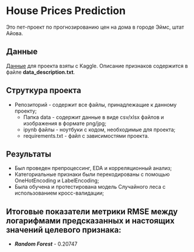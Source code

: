 # House Prices Prediction
Это пет-проект по прогнозированию цен на дома в городе Эймс, штат Айова.
## Данные
[Данные](https://www.kaggle.com/competitions/house-prices-advanced-regression-techniques/overview) для проекта взяты с Kaggle. Описание признаков содержится в файле **data_description.txt**.
## Струткура проекта
- Репозиторий - содержит все файлы, принадлежащие к данному проекту;
  - Папка data - содержит данные в виде csv/xlsx файлов и изображения в формате png/jpg;
  - ipynb файлы - ноутбуки с кодом, необходимые для проекта;
  - requirements.txt - файл с зависимостями проекта.
## Результаты
- Был проведен препроцессинг, EDA и корреляционный анализ;
- Категориальные признаки были перекодированы с помощью OneHotEncoding и LabelEncoding;
- Была обучена и протестирована модель Случайного леса с использованием кросс-валидации;
## Итоговые показатели метрики RMSE между логарифмами предсказанных и настоящих значений целевого признака:
- **_Random Forest_** - 0.20747

